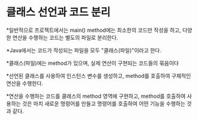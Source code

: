 # 클래스 선언과 코드 분리
*일반적으로 프로젝트에서는 main() method에는 최소한의 코드만
작성을 하고, 다양한 연산을 수행하는 코드는 별도의 파일로 분리한다.

*Java에서는 코드가 작성되는 파일을 모두 "클래스(파일)"이라고 한다.

*클래스(파일)에는 method가 있으며, 실제 연산이 구현되는 코드들의 묶음이다

*선언된 클래스를 사용하여 인스턴스 변수를 생성하고, method를 호출하여 
구체적인 연산을 수행한다.

*연산을 수행하는 코드를 클래스의 method 영역에 구현하고,
method를 호출하여 사용하는 것은 마치 새로운 명령어를 만들고
명령어를 호출하여 어떤 기능을 수행하는 것과 같다.
